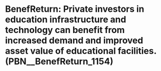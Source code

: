 # BenefReturn: __Private investors in education infrastructure and technology can benefit from increased demand and improved asset value of educational facilities.__ (PBN__BenefReturn_1154)


